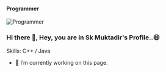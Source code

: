 #### Programmer
![Programmer](https://media-exp1.licdn.com/dms/image/C4E03AQElY9BtQwu82g/profile-displayphoto-shrink_400_400/0/1622904895703?e=1645660800&v=beta&t=edFZwKr0Oy48WaF9p5JKpaK3ijil66EA135pS4Xn2A4)

### Hi there 👋, Hey, you are in Sk Muktadir's Profile..😄
Skills: C++ / Java

- 🔭 I’m currently working on this page. 





